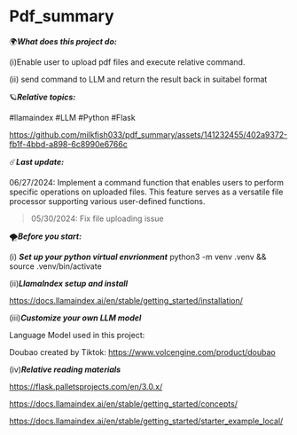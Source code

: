 # Pdf_summary 

🌍***What does this project do:***

(i)Enable user to upload pdf files and execute relative command. 

(ii) send command to LLM and return the result back in suitabel format 


🪐***Relative topics:***

#llamaindex #LLM #Python #Flask



https://github.com/milkfish033/pdf_summary/assets/141232455/402a9372-fb1f-4bbd-a898-6c8990e6766c





☄️***Last update:***

06/27/2024: Implement a command function that enables users to perform specific operations on uploaded files. This feature serves as a versatile file processor supporting various user-defined functions.

>05/30/2024: Fix file uploading issue 




🌪️***Before you start:***

(i) ***Set up your python virtual envrionment***
python3 -m venv .venv && source .venv/bin/activate

(ii)***LlamaIndex setup and install***

https://docs.llamaindex.ai/en/stable/getting_started/installation/

(iii)***Customize your own LLM model***

Language Model used in this project: 

Doubao  created by Tiktok: https://www.volcengine.com/product/doubao

(iv)***Relative reading materials***

https://flask.palletsprojects.com/en/3.0.x/

https://docs.llamaindex.ai/en/stable/getting_started/concepts/

https://docs.llamaindex.ai/en/stable/getting_started/starter_example_local/


